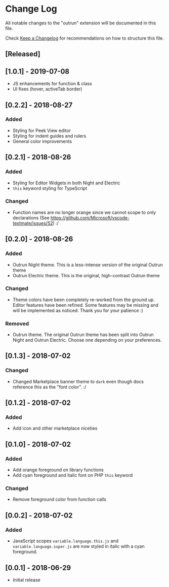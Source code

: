 # Change Log
All notable changes to the "outrun" extension will be documented in this file.

Check [Keep a Changelog](http://keepachangelog.com/) for recommendations on how to structure this file.

## [Released]

## [1.0.1] - 2019-07-08
- JS enhancements for function & class
- UI fixes (hover, activeTab border)

## [0.2.2] - 2018-08-27
### Added
- Styling for Peek View editor
- Styling for indent guides and rulers
- General color improvements

## [0.2.1] - 2018-08-26
### Added
- Styling for Editor Widgets in both Night and Electric
- `this` keyword styling for TypeScript

### Changed
- Function names are no longer orange since we cannot scope to only declarations (See https://github.com/Microsoft/vscode-textmate/issues/52) :/

## [0.2.0] - 2018-08-26
### Added
- Outrun Night theme. This is a less-intense version of the original Outrun theme
- Outrun Electric theme. This is the original, high-contrast Outrun theme

### Changed
- Theme colors have been completely re-worked from the ground up. Editor features have been refined. Some features may be missing and will be implemented as noticed. Thank you for your patience :)

### Removed
- Outrun theme. The original Outrun theme has been split into Outrun Night and Outrun Electric. Choose one depending on your preferences.

## [0.1.3] - 2018-07-02
### Changed
- Changed Marketplace banner theme to `dark` even though docs reference this as the "font color". :/

## [0.1.2] - 2018-07-02
### Added
- Add icon and other marketplace niceties

## [0.1.0] - 2018-07-02
### Added
- Add orange foreground on library functions
- Add cyan foreground and italic font on PHP `this` keyword
### Changed
- Remove foreground color from function calls

## [0.0.2] - 2018-07-02
### Added
- JavaScript scopes `variable.language.this.js` and `variable.language.super.js` are now styled in italic with a cyan foreground.

## [0.0.1] - 2018-06-29
- Initial release
